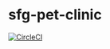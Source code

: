 # sfg-pet-clinic

[![CircleCI](https://circleci.com/gh/yiminyigu/sfg-pet-clinic.svg?style=svg)](https://circleci.com/gh/yiminyigu/sfg-pet-clinic)